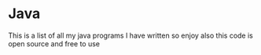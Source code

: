 #   Java
This is a list of all my java programs I have written so enjoy
also this code is open source and free to use
